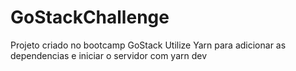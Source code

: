 # GoStackChallenge
Projeto criado no bootcamp GoStack
Utilize Yarn para adicionar as dependencias e iniciar o servidor com yarn dev
